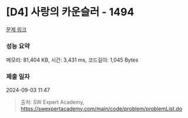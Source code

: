 # [D4] 사랑의 카운슬러 - 1494 

[문제 링크](https://swexpertacademy.com/main/code/problem/problemDetail.do?contestProbId=AV2b_WPaAEIBBASw) 

### 성능 요약

메모리: 81,404 KB, 시간: 3,431 ms, 코드길이: 1,045 Bytes

### 제출 일자

2024-09-03 11:47



> 출처: SW Expert Academy, https://swexpertacademy.com/main/code/problem/problemList.do